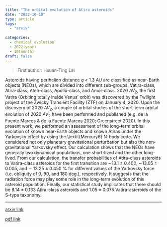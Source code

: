 ```yaml
---
title: "The orbital evolution of Atira asteroids"
date: "2022-10-18"
type: article
tags:
  - "arxiv"
  
categories:
  - chemical evolution
  - 2022(year)
  - 10(month)
draft: false
---
```

> First author: Hsuan-Ting Lai

 Asteroids having perihelion distance $q$ $<$ 1.3 AU are classified as
near-Earth objects (NEOs), which are divided into different sub-groups:
Vatira-class, Atira-class, Aten-class, Apollo-class, and Amor-class. 2020
$AV_2$, the first Vatira (Orbiting totally inside Venus' orbit) was discovered
by the Twilight project of the Zwicky Transient Facility (ZTF) on January 4,
2020. Upon the discovery of 2020 $AV_2$, a couple of orbital studies of the
short-term orbital evolution of 2020 $AV_2$ have been performed and published
(e.g. de la Fuente Marcos & de la Fuente Marcos 2020; Greenstreet 2020). In
this present work, we performed an assessment of the long-term orbital
evolution of known near-Earth objects and known Atiras under the Yarkovsky
effect by using the \textit{Mercury6} N-body code. We considered not only
planetary gravitational perturbation but also the non-gravitational Yarkovsky
effect. Our calculation shows that the NEOs have generally two dynamical
populations, one short-lived and the other long-lived. From our calculation,
the transfer probabilities of Atira-class asteroids to Vatira-class asteroids
for the first transition are $\sim$13.1 $\pm$ 0.400, $\sim$13.05 $\pm$ 0.005,
and $\sim$ 13.25 $\pm$ 0.450 $\%$ for different values of the Yarkovsky force
(i.e. obliquity of 0, 90, and 180 deg.), respectively. It suggests that the
radiation force may play some role in the long-term evolution of this asteroid
population. Finally, our statistical study implicates that there should be 8.14
$\pm$ 0.133 Atira-class asteroids and 1.05 $\pm$ 0.075 Vatira-asteroids of the
S-type taxonomy.

---
[arxiv link](http://arxiv.org/abs/2210.09652v1)

[pdf link](http://arxiv.org/pdf/2210.09652v1)